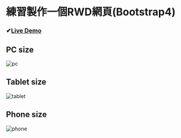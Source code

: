 # 練習製作一個RWD網頁(Bootstrap4)
### ✔[Live Demo](https://stoneshih225.github.io/TinDog-Bootstrap/)

## PC size
![pc](https://media.giphy.com/media/MrhN9DSVxDenQMnuDB/giphy.gif)

## Tablet size
![tablet](https://media.giphy.com/media/4S0nkMGMAhGyvLbbjd/giphy.gif)

## Phone size
![phone](https://media.giphy.com/media/QQTJbHb3LP1qqLgB7q/giphy.gif)
